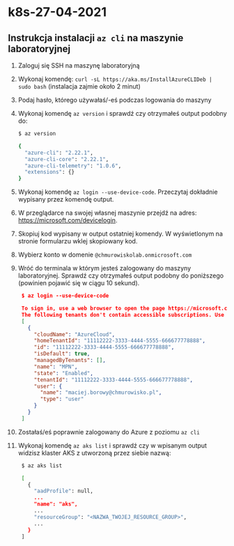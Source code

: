 # k8s-27-04-2021

## Instrukcja instalacji `az cli` na maszynie laboratoryjnej

1. Zaloguj się SSH na maszynę laboratoryjną
1. Wykonaj komendę: `curl -sL https://aka.ms/InstallAzureCLIDeb | sudo bash` (instalacja zajmie około 2 minut)
1. Podaj hasło, którego używałaś/-eś podczas logowania do maszyny
1. Wykonaj komendę `az version` i sprawdź czy otrzymałeś output podobny do:

   ```bash
   $ az version

   {
     "azure-cli": "2.22.1",
     "azure-cli-core": "2.22.1",
     "azure-cli-telemetry": "1.0.6",
     "extensions": {}
   }
   ```

1. Wykonaj komendę `az login --use-device-code`. Przeczytaj dokładnie wypisany przez komendę output.
1. W przeglądarce na swojej własnej maszynie przejdź na adres: https://microsoft.com/devicelogin.
1. Skopiuj kod wypisany w output ostatniej komendy. W wyświetlonym na stronie formularzu wklej skopiowany kod.
1. Wybierz konto w domenie `@chmurowiskolab.onmicrosoft.com`
1. Wróć do terminala w którym jesteś zalogowany do maszyny laboratoryjnej. Sprawdź czy otrzymałeś output podobny do poniższego (powinien pojawić się w ciągu 10 sekund).

   ```json
    $ az login --use-device-code

    To sign in, use a web browser to open the page https://microsoft.com/devicelogin and enter the code D4PSWWY76 to authenticate.
    The following tenants don't contain accessible subscriptions. Use 'az login --allow-no-subscriptions' to have tenant level access.
    [
      {
        "cloudName": "AzureCloud",
        "homeTenantId": "11112222-3333-4444-5555-666677778888",
        "id": "11112222-3333-4444-5555-666677778888",
        "isDefault": true,
        "managedByTenants": [],
        "name": "MPN",
        "state": "Enabled",
        "tenantId": "11112222-3333-4444-5555-666677778888",
        "user": {
          "name": "maciej.borowy@chmurowisko.pl",
          "type": "user"
        }
      }
    ]
   ```

1. Zostałaś/eś poprawnie zalogowany do Azure z poziomu `az cli`
1. Wykonaj komendę `az aks list` i sprawdź czy w wpisanym output widzisz klaster AKS z utworzoną przez siebie nazwą:

   ```bash
    $ az aks list

    [
      {
        "aadProfile": null,
        ...
        "name": "aks",
        ...
        "resourceGroup": "<NAZWA_TWOJEJ_RESOURCE_GROUP>",
        ...
      }
    ]
   ```
